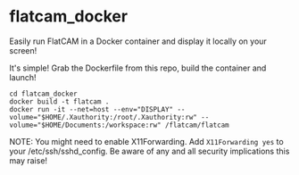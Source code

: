 # flatcam_docker
Easily run FlatCAM in a Docker container and display it locally on your screen!


It's simple!
Grab the Dockerfile from this repo, build the container and launch!

```git clone https://github.com/jake5253/flatcam_docker
cd flatcam_docker
docker build -t flatcam .
docker run -it --net=host --env="DISPLAY" --volume="$HOME/.Xauthority:/root/.Xauthority:rw" --volume="$HOME/Documents:/workspace:rw" /flatcam/flatcam
```

NOTE: You might need to enable X11Forwarding.  Add `X11Forwarding yes` to your /etc/ssh/sshd_config. Be aware of any and all security implications this may raise!
